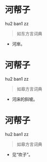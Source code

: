 # 河帮子
hu2 ban1 zz
> 如东方言词典
- 河岸。

# 河帮子
hu2 ban1 zz
> 如皋方言词典
- 河床的斜坡。

# 河帮子
hu2 ban1 zz
> 如皋方言词典
- 见“坎子”。
